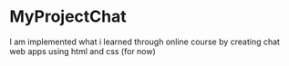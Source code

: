 # MyProjectChat
I am implemented what i learned through online course by creating chat web apps using html and css (for now)
